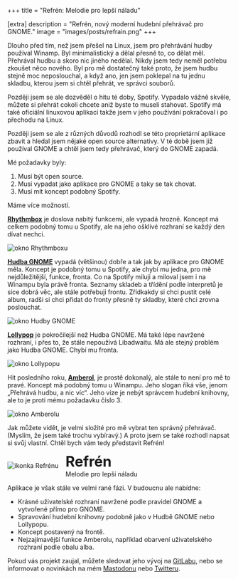 +++
title = "Refrén: Melodie pro lepší náladu"

[extra]
description = "Refrén, nový moderní hudební přehrávač pro GNOME."
image = "images/posts/refrain.png"
+++

Dlouho před tím, než jsem přešel na Linux, jsem pro přehrávání hudby používal Winamp. Byl minimalistický a dělal přesně to, co dělat měl. Přehrával hudbu a skoro nic jiného nedělal. Nikdy jsem tedy neměl potřebu zkoušet něco nového. Byl pro mě dostatečný také proto, že jsem hudbu stejně moc neposlouchal, a když ano, jen jsem poklepal na tu jednu skladbu, kterou jsem si chtěl přehrát, ve správci souborů.

Později jsem se ale dozvěděl o hitu té doby, Spotify. Vypadalo vážně skvěle, můžete si přehrát cokoli chcete aniž byste to museli stahovat. Spotify má také oficiální linuxovou aplikaci takže jsem v jeho používání pokračoval i po přechodu na Linux.

Později jsem se ale z různých důvodů rozhodl se této proprietární aplikace zbavit a hledal jsem nějaké open source alternativy. V té době jsem již používal GNOME a chtěl jsem tedy přehrávač, který do GNOME zapadá.

Mé požadavky byly:

1. Musí být open source.
2. Musí vypadat jako aplikace pro GNOME a taky se tak chovat.
3. Musí mít koncept podobný Spotify.

Máme více možností.

[**Rhythmbox**](https://flathub.org/apps/details/org.gnome.Rhythmbox3) je doslova nabitý funkcemi, ale vypadá hrozně. Koncept má celkem podobný tomu u Spotify, ale na jeho ošklivé rozhraní se každý den dívat nechci.

![okno Rhythmboxu](/images/posts/introducing-refrain/rhythmbox-window.png)

[**Hudba GNOME**](https://flathub.org/apps/details/org.gnome.Music) vypadá (většinou) dobře a tak jak by aplikace pro GNOME měla. Koncept je podobný tomu u Spotify, ale chybí mu jedna, pro mě nejdůležitější, funkce, fronta. Co na Spotify miluji a miloval jsem i na Winampu byla právě fronta. Seznamy skladeb a třídění podle interpretů je sice dobrá věc, ale stále potřebuji frontu. Zřídkakdy si chci pustit celé album, radši si chci přidat do fronty přesně ty skladby, které chci zrovna poslouchat.

![okno Hudby GNOME](/images/posts/introducing-refrain/gnome-music-window.png)

[**Lollypop**](https://flathub.org/apps/details/org.gnome.Lollypop) je pokročilejší než Hudba GNOME. Má také lépe navržené rozhraní, i přes to, že stále nepoužívá Libadwaitu. Má ale stejný problém jako Hudba GNOME. Chybí mu fronta.

![okno Lollypopu](/images/posts/introducing-refrain/lollypop-window.jpg)

Hit posledního roku, [**Amberol**](https://flathub.org/apps/details/io.bassi.Amberol), je prostě dokonalý, ale stále to není pro mě to pravé. Koncept má podobný tomu u Winampu. Jeho slogan říká vše, jenom „Přehrává hudbu, a nic víc“. Jeho vize je nebýt správcem hudební knihovny, ale to je proti mému požadavku číslo 3.

![okno Amberolu](/images/posts/introducing-refrain/amberol-window.png)

Jak můžete vidět, je velmi složité pro mě vybrat ten správný přehrávač. (Myslím, že jsem také trochu vybíravý.) A proto jsem se také rozhodl napsat si svůj vlastní. Chtěl bych vám tedy představit Refrén!

<div style="display: flex; align-items: center; gap: 1rem;">
  <img alt="ikonka Refrénu" src="/images/posts/introducing-refrain/refrain-icon.svg">
  <div style="display: flex; flex-direction: column;">
    <b style="font-size: 2rem;">Refrén</b>
    <span>Melodie pro lepší náladu</span>
  </div>
</div>

Aplikace je však stále ve velmi rané fázi. V budoucnu ale nabídne:

- Krásné uživatelské rozhraní navržené podle pravidel GNOME a vytvořené přímo pro GNOME.
- Spravování hudební knihovny podobně jako v Hudbě GNOME nebo Lollypopu.
- Koncept postavený na frontě.
- Nejzajímavější funkce Amberolu, například obarvení uživatelského rozhraní podle obalu alba.

Pokud vás projekt zaujal, můžete sledovat jeho vývoj na [GitLabu](https://gitlab.gnome.org/pervoj/Refrain), nebo se informovat o novinkách na mém [Mastodonu](https://mastodon.social/@pervoj) nebo [Twitteru](https://twitter.com/pervojcz).
